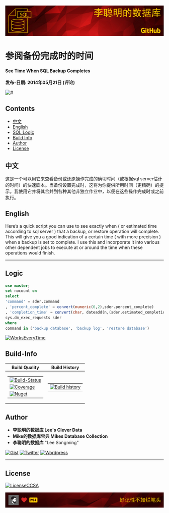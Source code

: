 ![CLEVER DATA GIT REPO](https://raw.githubusercontent.com/LiCongMingDeShujuku/git-resources/master/0-clever-data-github.png "李聪明的数据库")

# 参阅备份完成时的时间
#### See Time When SQL Backup Completes
**发布-日期: 2014年05月21日 (评论)**

![#](images/##############?raw=true "#")

## Contents

- [中文](#中文)
- [English](#English)
- [SQL Logic](#Logic)
- [Build Info](#Build-Info)
- [Author](#Author)
- [License](#License) 


## 中文
这是一个可以用它来查看备份或还原操作完成的确切时间（或根据sql server估计的时间）的快速脚本。当备份设置完成时，这将为你提供所用时间（更精确）的提示。我使用它并将其合并到各种其他非独立作业中，以便在这些操作完成时或之前执行。


## English
Here’s a quick script you can use to see exactly when ( or estimated time according to sql server ) that a backup, or restore operation will complete. This will give you a good indication of a certain time ( with more precision ) when a backup is set to complete. I use this and incorporate it into various other dependent jobs to execute at or around the time when these operations would finish.

---
## Logic
```SQL
use master;
set nocount on
select
'command' = sder.command
, 'percent_complete' = convert(numeric(6,2),sder.percent_complete)
, 'completion_time' = convert(char, dateadd(n,(sder.estimated_completion_time /60/1000),getdate()), 9) from
sys.dm_exec_requests sder
where
command in ('backup database', 'backup log', 'restore database')


```



[![WorksEveryTime](https://forthebadge.com/images/badges/60-percent-of-the-time-works-every-time.svg)](https://shitday.de/)

## Build-Info

| Build Quality | Build History |
|--|--|
|<table><tr><td>[![Build-Status](https://ci.appveyor.com/api/projects/status/pjxh5g91jpbh7t84?svg?style=flat-square)](#)</td></tr><tr><td>[![Coverage](https://coveralls.io/repos/github/tygerbytes/ResourceFitness/badge.svg?style=flat-square)](#)</td></tr><tr><td>[![Nuget](https://img.shields.io/nuget/v/TW.Resfit.Core.svg?style=flat-square)](#)</td></tr></table>|<table><tr><td>[![Build history](https://buildstats.info/appveyor/chart/tygerbytes/resourcefitness)](#)</td></tr></table>|

## Author

- **李聪明的数据库 Lee's Clever Data**
- **Mike的数据库宝典 Mikes Database Collection**
- **李聪明的数据库** "Lee Songming"

[![Gist](https://img.shields.io/badge/Gist-李聪明的数据库-<COLOR>.svg)](https://gist.github.com/congmingshuju)
[![Twitter](https://img.shields.io/badge/Twitter-mike的数据库宝典-<COLOR>.svg)](https://twitter.com/mikesdatawork?lang=en)
[![Wordpress](https://img.shields.io/badge/Wordpress-mike的数据库宝典-<COLOR>.svg)](https://mikesdatawork.wordpress.com/)

---
## License
[![LicenseCCSA](https://img.shields.io/badge/License-CreativeCommonsSA-<COLOR>.svg)](https://creativecommons.org/share-your-work/licensing-types-examples/)

![Lee Songming](https://raw.githubusercontent.com/LiCongMingDeShujuku/git-resources/master/1-clever-data-github.png "李聪明的数据库")

